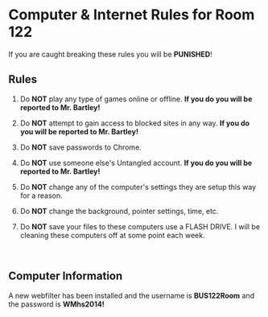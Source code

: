 # Computer & Internet Rules for Room 122

If you are caught breaking these rules you will be **PUNISHED**!

## Rules

1. Do **NOT** play any type of games online or offline. **If you do you will be reported to Mr. Bartley!**

2. Do **NOT** attempt to gain access to blocked sites in any way. **If you do you will be reported to Mr. Bartley!**

3. Do **NOT** save passwords to Chrome.

4. Do **NOT** use someone else's Untangled account. **If you do you will be reported to Mr. Bartley!**

5. Do **NOT** change any of the computer's settings they are setup this way for a reason.

6. Do **NOT** change the background, pointer settings, time, etc.

7. Do **NOT** save your files to these computers use a FLASH DRIVE. I will be cleaning these computers off at some point each week.

 <h2> Computer Information </h2>
 
A new webfilter has been installed and the username is **BUS122Room** and the password is **WMhs2014!** 
